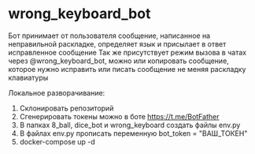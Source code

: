 # wrong_keyboard_bot
Бот принимает от пользователя сообщение, написанное на неправильной раскладке, определяет язык и присылает в ответ исправленное сообщение
Так же присутствует режим вызова в чатах через @wrong_keyboard_bot, можно или копировать сообщение, которое нужно исправить или писать сообщение не меняя раскладку клавиатуры


Локальное разворачивание:
1. Склонировать репозиторий
2. Сгенерировать токены можно в боте https://t.me/BotFather
3. В папках 8_ball, dice_bot и wrong_keyboard создать файлы env.py
4. В файлах env.py прописать переменную bot_token = "ВАШ_ТОКЕН"
5. docker-compose up -d
